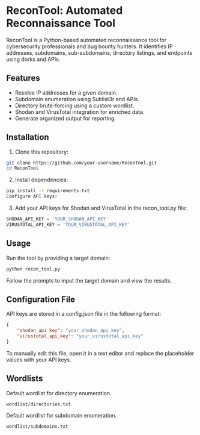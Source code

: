 # ReconTool: Automated Reconnaissance Tool

ReconTool is a Python-based automated reconnaissance tool for cybersecurity professionals and bug bounty hunters. It identifies IP addresses, subdomains, sub-subdomains, directory listings, and endpoints using dorks and APIs.

## Features
- Resolve IP addresses for a given domain.
- Subdomain enumeration using Sublist3r and APIs.
- Directory brute-forcing using a custom wordlist.
- Shodan and VirusTotal integration for enriched data.
- Generate organized output for reporting.

## Installation
1. Clone this repository:
```bash
git clone https://github.com/your-username/ReconTool.git
cd ReconTool
```
2. Install dependencies:
```bash
pip install -r requirements.txt
Configure API keys:
```

3. Add your API keys for Shodan and VirusTotal in the recon_tool.py file:
```python
SHODAN_API_KEY = 'YOUR_SHODAN_API_KEY'
VIRUSTOTAL_API_KEY = 'YOUR_VIRUSTOTAL_API_KEY'
```

## Usage
Run the tool by providing a target domain:

```bash
python recon_tool.py
```

Follow the prompts to input the target domain and view the results.


## Configuration File
API keys are stored in a config.json file in the following format:

```json
{
    "shodan_api_key": "your_shodan_api_key",
    "virustotal_api_key": "your_virustotal_api_key"
}
```

To manually edit this file, open it in a text editor and replace the placeholder values with your API keys.

## Wordlists
Default wordlist for directory enumeration.
```
wordlist/directories.txt
```

Default wordlist for subdomain enumeration.
```
wordlist/subdomains.txt
```